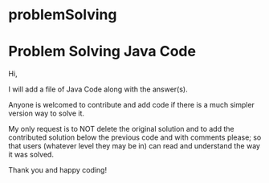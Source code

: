 # problemSolving

# Problem Solving Java Code

Hi, 

I will add a file of Java Code along with the answer(s). 

Anyone is welcomed to contribute and add code if there is a much simpler version way to solve it. 

My only request is to NOT delete the original solution and to add the contributed solution below the previous code and with comments please; so that users (whatever level they may be in) can read and understand the way it was solved.

Thank you and happy coding!
